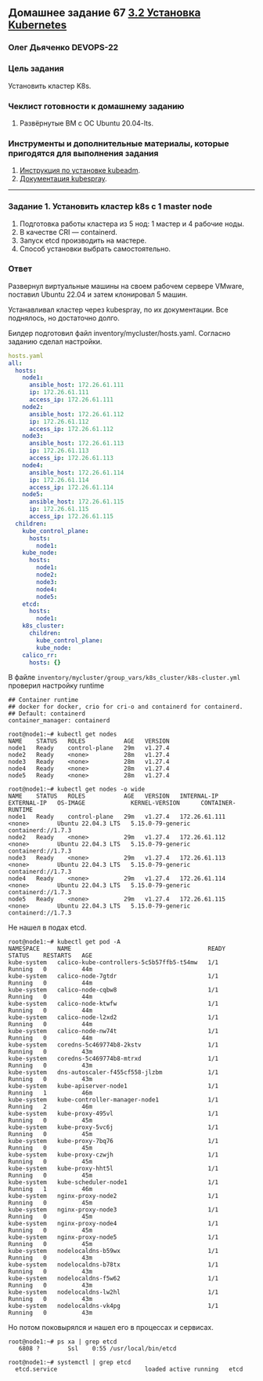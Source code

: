 ## Домашнее задание 67 [3.2 Установка Kubernetes](https://github.com/netology-code/kuber-homeworks/blob/main/3.2/3.2.md)

### Олег Дьяченко DEVOPS-22

### Цель задания

Установить кластер K8s.

### Чеклист готовности к домашнему заданию

1. Развёрнутые ВМ с ОС Ubuntu 20.04-lts.

### Инструменты и дополнительные материалы, которые пригодятся для выполнения задания

1. [Инструкция по установке kubeadm](https://kubernetes.io/docs/setup/production-environment/tools/kubeadm/create-cluster-kubeadm/).
2. [Документация kubespray](https://kubespray.io/).

-----

### Задание 1. Установить кластер k8s с 1 master node

1. Подготовка работы кластера из 5 нод: 1 мастер и 4 рабочие ноды.
2. В качестве CRI — containerd.
3. Запуск etcd производить на мастере.
4. Способ установки выбрать самостоятельно.

### Ответ

Развернул виртуальные машины на своем рабочем сервере VMware, поставил Ubuntu 22.04 и затем клонировал 5 машин.

Устанавливал кластер через kubespray, по их документации. Все поднялось, но достаточно долго.

Билдер подготовил файл inventory/mycluster/hosts.yaml. Согласно заданию сделал настройки.

```yaml
hosts.yaml
all:
  hosts:
    node1:
      ansible_host: 172.26.61.111
      ip: 172.26.61.111
      access_ip: 172.26.61.111
    node2:
      ansible_host: 172.26.61.112
      ip: 172.26.61.112
      access_ip: 172.26.61.112
    node3:
      ansible_host: 172.26.61.113
      ip: 172.26.61.113
      access_ip: 172.26.61.113
    node4:
      ansible_host: 172.26.61.114
      ip: 172.26.61.114
      access_ip: 172.26.61.114
    node5:
      ansible_host: 172.26.61.115
      ip: 172.26.61.115
      access_ip: 172.26.61.115
  children:
    kube_control_plane:
      hosts:
        node1:
    kube_node:
      hosts:
        node1:
        node2:
        node3:
        node4:
        node5:
    etcd:
      hosts:
        node1:
    k8s_cluster:
      children:
        kube_control_plane:
        kube_node:
    calico_rr:
      hosts: {}
```

В файле `inventory/mycluster/group_vars/k8s_cluster/k8s-cluster.yml` проверил настройку runtime
```
## Container runtime
## docker for docker, crio for cri-o and containerd for containerd.
## Default: containerd
container_manager: containerd
```

```
root@node1:~# kubectl get nodes
NAME    STATUS   ROLES           AGE   VERSION
node1   Ready    control-plane   29m   v1.27.4
node2   Ready    <none>          28m   v1.27.4
node3   Ready    <none>          28m   v1.27.4
node4   Ready    <none>          28m   v1.27.4
node5   Ready    <none>          28m   v1.27.4
```

```
root@node1:~# kubectl get nodes -o wide
NAME    STATUS   ROLES           AGE   VERSION   INTERNAL-IP     EXTERNAL-IP   OS-IMAGE             KERNEL-VERSION      CONTAINER-RUNTIME
node1   Ready    control-plane   29m   v1.27.4   172.26.61.111   <none>        Ubuntu 22.04.3 LTS   5.15.0-79-generic   containerd://1.7.3
node2   Ready    <none>          29m   v1.27.4   172.26.61.112   <none>        Ubuntu 22.04.3 LTS   5.15.0-79-generic   containerd://1.7.3
node3   Ready    <none>          29m   v1.27.4   172.26.61.113   <none>        Ubuntu 22.04.3 LTS   5.15.0-79-generic   containerd://1.7.3
node4   Ready    <none>          29m   v1.27.4   172.26.61.114   <none>        Ubuntu 22.04.3 LTS   5.15.0-79-generic   containerd://1.7.3
node5   Ready    <none>          29m   v1.27.4   172.26.61.115   <none>        Ubuntu 22.04.3 LTS   5.15.0-79-generic   containerd://1.7.3
```

Не нашел в подах etcd.
```
root@node1:~# kubectl get pod -A
NAMESPACE     NAME                                       READY   STATUS    RESTARTS   AGE
kube-system   calico-kube-controllers-5c5b57ffb5-t54mw   1/1     Running   0          44m
kube-system   calico-node-7gtdr                          1/1     Running   0          44m
kube-system   calico-node-cqbw8                          1/1     Running   0          44m
kube-system   calico-node-ktwfw                          1/1     Running   0          44m
kube-system   calico-node-l2xd2                          1/1     Running   0          44m
kube-system   calico-node-nw74t                          1/1     Running   0          44m
kube-system   coredns-5c469774b8-2kstv                   1/1     Running   0          43m
kube-system   coredns-5c469774b8-mtrxd                   1/1     Running   0          43m
kube-system   dns-autoscaler-f455cf558-jlzbm             1/1     Running   0          43m
kube-system   kube-apiserver-node1                       1/1     Running   1          46m
kube-system   kube-controller-manager-node1              1/1     Running   2          46m
kube-system   kube-proxy-495vl                           1/1     Running   0          45m
kube-system   kube-proxy-5vc6j                           1/1     Running   0          45m
kube-system   kube-proxy-7bq76                           1/1     Running   0          45m
kube-system   kube-proxy-czwjh                           1/1     Running   0          45m
kube-system   kube-proxy-hht5l                           1/1     Running   0          45m
kube-system   kube-scheduler-node1                       1/1     Running   1          46m
kube-system   nginx-proxy-node2                          1/1     Running   0          45m
kube-system   nginx-proxy-node3                          1/1     Running   0          45m
kube-system   nginx-proxy-node4                          1/1     Running   0          45m
kube-system   nginx-proxy-node5                          1/1     Running   0          45m
kube-system   nodelocaldns-b59wx                         1/1     Running   0          43m
kube-system   nodelocaldns-b78tx                         1/1     Running   0          43m
kube-system   nodelocaldns-f5w62                         1/1     Running   0          43m
kube-system   nodelocaldns-lw2hl                         1/1     Running   0          43m
kube-system   nodelocaldns-vk4pg                         1/1     Running   0          43m
```

Но потом поковырялся и нашел его в процессах и сервисах.

```
root@node1:~# ps xa | grep etcd
   6808 ?        Ssl    0:55 /usr/local/bin/etcd

root@node1:~# systemctl | grep etcd
  etcd.service                         loaded active running   etcd
```

